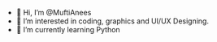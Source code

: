 - 👋 Hi, I’m @MuftiAnees
- 👀 I’m interested in coding, graphics and UI/UX Designing.
- 🌱 I’m currently learning Python

<!---
MuftiAnees/MuftiAnees is a ✨ special ✨ repository because its `README.md` (this file) appears on your GitHub profile.
You can click the Preview link to take a look at your changes.
--->
